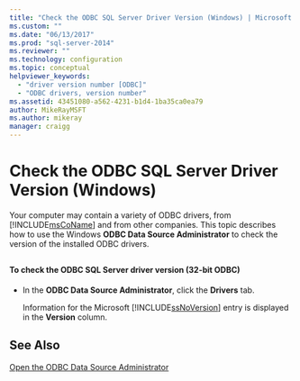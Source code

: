 ```yaml
---
title: "Check the ODBC SQL Server Driver Version (Windows) | Microsoft Docs"
ms.custom: ""
ms.date: "06/13/2017"
ms.prod: "sql-server-2014"
ms.reviewer: ""
ms.technology: configuration
ms.topic: conceptual
helpviewer_keywords: 
  - "driver version number [ODBC]"
  - "ODBC drivers, version number"
ms.assetid: 43451080-a562-4231-b1d4-1ba35ca0ea79
author: MikeRayMSFT
ms.author: mikeray
manager: craigg
---
```

# Check the ODBC SQL Server Driver Version (Windows)
  Your computer may contain a variety of ODBC drivers, from [!INCLUDE[msCoName](../../includes/msconame-md.md)] and from other companies. This topic describes how to use the Windows **ODBC Data Source Administrator** to check the version of the installed ODBC drivers.  
  
##  <a name="SSMSProcedure"></a>  
  
#### To check the ODBC SQL Server driver version (32-bit ODBC)  
  
-   In the **ODBC Data Source Administrator**, click the **Drivers** tab.  
  
     Information for the Microsoft [!INCLUDE[ssNoVersion](../../includes/ssnoversion-md.md)] entry is displayed in the **Version** column.  
  
## See Also  
 [Open the ODBC Data Source Administrator](open-the-odbc-data-source-administrator.md)  
  
  

